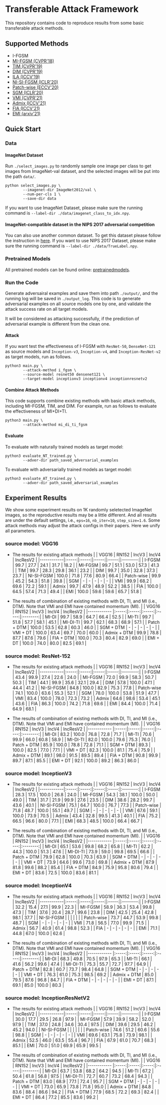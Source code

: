 # Transferable Attack Framework
This repository contains code to reproduce results from some basic transferable attack methods.


<!-- 
## Requirements

+ python >= 3.6.5
+ torch >= 1.7.0
+ torchvision >= 0.8.2
+ pretrainedmodels >= 0.7.4
+ numpy >= 1.19.5
+ scipy > 1.5.4
 -->


## Supported Methods

+ I-FGSM 
+ [MI-FGSM (CVPR'18)](https://arxiv.org/pdf/1710.06081)
+ [TIM (CVPR'19)](https://arxiv.org/pdf/1904.02884)
+ [DIM (CVPR'19)](https://arxiv.org/pdf/1803.06978)
+ [ILA (ICCV'19)](https://arxiv.org/pdf/1907.10823)
+ [NI-SI-FGSM (ICLR'20)](https://arxiv.org/pdf/1908.06281) 
+ [Patch-wise (ECCV'20)](https://arxiv.org/pdf/2007.06765)
+ [SGM (ICLR'20)](https://arxiv.org/pdf/2002.05990)
+ [VMI (CVPR'21)](https://arxiv.org/pdf/2103.15571) 
+ [Admix (ICCV'21)](https://arxiv.org/pdf/2102.00436.pdf)
+ [FIA (ICCV'21)](https://arxiv.org/pdf/2107.14185.pdf)
+ [EMI (arxiv'21)](http://arxiv.org/pdf/2103.10609.pdf)



## Quick Start

<!-- ### Prepare Models -->

### Data

#### ImageNet Dataset
Run `./select_images.py` to randomly sample one image per class to get images from ImageNet-val dataset,
and the selected images will be put into the path `data/`.
```
python select_images.py \
        --imagenet-dir ImageNet2012/val \
        --num-per-cls 1 \
        --save-dir data
```
If you want to use ImageNet Dataset, 
please make sure the running command is `--label-dir ./data/imagenet_class_to_idx.npy`.

#### ImageNet-compatible dataset in the NIPS 2017 adversarial competition
You can also use another common dataset.
To get this dataset please follow the instruction in [here](https://github.com/qilong-zhang/Patch-wise-iterative-attack/tree/master/dataset).
If you want to use NIPS 2017 Dataset, 
please make sure the running command is `--label-dir ./data/TrueLabel.npy`.

### Pretrained Models
All pretrained models can be found online: [pretrainedmodels](https://github.com/Cadene/pretrained-models.pytorch).


### Run the Code
Generate adversairal examples and save them into path `./output/`, and the running log will be saved in `./output_log`. 
This code is to generate adversarial examples on all source models one by one,
and validate the attack success rate on all target models.

It will be considered as attacking successfully,
if the prediction of adversarial example is different from the clean one.
<!-- And the "y" used during attack process are the predictions of clean images, 
so the true labels of images are not necessary. -->


#### Attack
If you want test the effectiveness of I-FGSM with `ResNet-50`, `DenseNet-121` as source models and `Inception-v3`, `Inception-v4`, and `Inception-ResNet-v2` as target models, 
run as follows.
```
python3 main.py \
        --attack-method i_fgsm \
        --source-model resnet50 densenet121 \
        --target-model inceptionv3 inceptionv4 inceptionresnetv2
```

#### Combine Attack Methods
This code supports combine existing methods with basic attack methods, 
including MI-FGSM, TIM, and DIM.
For example,
run as follows to evaluate the effectiveness of MI+DI+TI.
```
python3 main.py \
        --attack-method mi_di_ti_fgsm
```

#### Evaluate
To evaluate with naturally trained models as target model:
```
python3 evaluate_NT_trained.py \
        --adver-dir path_saved_adversarial_examples
```

To evaluate with adversarially trained models as target model:
```
python3 evaluate_AT_trained.py \
        --adver-dir path_saved_adversarial_examples
```


## Experiment Results

We show some experiment results on 1K randomly seletected ImageNet images,
so the reproductive results may be a little different.
And all results are under the default settings, i.e., `eps=16`, `nb_iter=10`, `step_size=1.6`.
Some attack methods may adjust the attack configs in their papers.
Here we unify all parameters.

### source model: VGG16
+ The results for existing attack methods
|            | VGG16 | RN152 | IncV3 | IncV4 | IncResV2 |
|------------|:-----:|:-----:|:-----:|:-----:|:--------:|
| I-FGSM     |  99.7 |  27.7 |  24.1 |  31.7 |   18.2   |
| MI-FGSM    |  99.7 |  51.1 |  53.0 |  57.3 |   41.3   |
| TIM        |  99.7 |  28.3 |  29.8 |  36.1 |   23.2   |
| DIM        |  99.7 |  35.0 |  32.8 |  37.3 |   23.7   |
| NI-SI-FGSM | 100.0 |  71.8 |  77.6 |  80.9 |   66.4   |
| Patch-wise |  99.9 |  45.2 |  54.3 |  51.8 |   39.8   |
| SGM        |   -   |   -   |   -   |   -   |    -     |
| VMI        |  99.9 |  68.2 |  69.6 |  72.2 |   59.1   |
| Admix      |  99.7 |  47.9 |  48.9 |  52.2 |   38.5   |
| FIA        | 100.0 |  64.5 |  57.4 |  71.3 |   49.4   |
| EMI        | 100.0 |  59.6 |  59.6 |  65.7 |   51.8   |

+ The results of combination of existing methods with DI, TI, and MI (i.e., DTM). Note that VMI and EMI have contained momentum (MI).
|             | VGG16 | RN152 | IncV3 | IncV4 | IncResV2 |
|------------ |:-----:|:-----:|:-----:|:-----:|:--------:|
| MI-DI       |  99.7 |  58.9 |  64.7 |  66.4 |   52.5   |
| MI-TI       |  99.7 |  51.8 |  57.7 |  58.1 |   45.1   |
| MI-DI-TI    |  99.7 |  62.1 |  68.3 |  68.9 |   57.1   |
| Patch + DTM | 100.0 |  53.5 |  62.8 |  60.3 |   46.0   |
| SGM + DTM   |   -   |   -   |   -   |   -   |    -     |
| VMI + DT    | 100.0 |  63.4 |  69.7 |  70.0 |   60.0   |
| Admix + DTM |  99.9 |  78.8 |  87.7 |  87.6 |   79.6   |
| FIA + DTM   | 100.0 |  70.3 |  80.4 |  82.9 |   69.0   |
| EMI + DT    | 100.0 |  74.0 |  80.0 |  82.5 |   69.1   |



### source model: ResNet-152
+ The results for existing attack methods
|            | VGG16 | RN152 | IncV3 | IncV4 | IncResV2 |
|------------|:-----:|:-----:|:-----:|:-----:|:--------:|
| I-FGSM     |  43.4 |  99.9 |  27.4 |  22.6 |   24.0   |
| MI-FGSM    |  72.0 |  99.9 |  58.3 |  50.7 |   50.3   |
| TIM        |  44.1 |  99.9 |  35.6 |  32.1 |   29.4   |
| DIM        |  57.8 | 100.0 |  47.1 |  44.4 |   41.2   |
| NI-SI-FGSM |  84.8 | 100.0 |  82.9 |  75.3 |   77.8   |
| Patch-wise |  74.1 | 100.0 |  63.6 |  55.3 |   52.1   |
| SGM        |  78.0 | 100.0 |  53.8 |  51.9 |   47.7   |
| VMI        |  83.4 | 100.0 |  78.0 |  72.3 |   73.2   |
| Admix      |  64.6 |  98.6 |  53.4 |  45.1 |   43.6   |
| FIA        |  86.3 | 100.0 |  74.2 |  71.8 |   69.6   |
| EMI        |  84.4 | 100.0 |  71.4 |  64.9 |   68.1   |

+ The results of combination of existing methods with DI, TI, and MI (i.e., DTM). Note that VMI and EMI have contained momentum (MI).
|             | VGG16 | RN152 | IncV3 | IncV4 | IncResV2 |
|------------ |:-----:|:-----:|:-----:|:-----:|:--------:|
| MI-DI       |  83.2 | 100.0 |  76.8 |  72.8 |   71.7   |
| MI-TI       |  70.6 |  99.9 |  66.0 |  60.8 |   58.9   |
| MI-DI-TI    |  82.0 | 100.0 |  79.6 |  75.3 |   76.0   |
| Patch + DTM |  85.9 | 100.0 |  78.8 |  72.8 |   71.1   |
| SGM + DTM   |  89.3 | 100.0 |  82.5 |  77.0 |   77.1   |
| VMI + DT    |  82.3 | 100.0 |  81.1 |  75.4 |   75.9   |
| Admix + DTM |  89.1 |  98.0 |  91.5 |  89.5 |   89.4   |
| FIA + DTM   |  90.8 |  99.9 |  89.7 |  87.1 |   85.5   |
| EMI + DT    |  92.1 | 100.0 |  89.2 |  86.3 |   86.0   |



### source model: InceptionV3
+ The results for existing attack methods
|            | VGG16 | RN152 | IncV3 | IncV4 | IncResV2 |
|------------|:-----:|:-----:|:-----:|:-----:|:--------:|
| I-FGSM     |  28.3 |  17.5 | 100.0 |  26.8 |   24.0   |
| MI-FGSM    |  54.3 |  38.1 | 100.0 |  50.0 |   49.0   |
| TIM        |  31.7 |  21.9 |  99.9 |  27.6 |   23.5   |
| DIM        |  38.6 |  28.2 |  99.7 |  43.6 |   40.1   |
| NI-SI-FGSM |  75.1 |  64.7 | 100.0 |  76.7 |   77.3   |
| Patch-wise |  71.8 |  48.7 | 100.0 |  55.1 |   49.7   |
| SGM        |   -   |   -   |   -   |   -   |    -     |
| VMI        |  67.6 |  59.1 | 100.0 |  73.9 |   70.5   |
| Admix      |  43.4 |  32.8 |  99.5 |  41.3 |   40.1   |
| FIA        |  75.2 |  66.5 |  96.6 |  80.0 |   77.1   |
| EMI        |  68.3 |  48.5 | 100.0 |  66.4 |   66.7   |

+ The results of combination of existing methods with DI, TI, and MI (i.e., DTM). Note that VMI and EMI have contained momentum (MI).
|             | VGG16 | RN152 | IncV3 | IncV4 | IncResV2 |
|------------ |:-----:|:-----:|:-----:|:-----:|:--------:|
| MI-DI       |  65.1 |  53.6 |  99.8 |  68.2 |   65.8   |
| MI-TI       |  62.2 |  44.3 | 100.0 |  51.3 |   47.6   |
| MI-DI-TI    |  73.9 |  59.0 |  99.8 |  69.5 |   66.6   |
| Patch + DTM |  79.9 |  62.8 | 100.0 |  70.3 |   63.9   |
| SGM + DTM   |   -   |   -   |   -   |   -   |    -     |
| VMI + DT    |  73.9 |  64.6 |  99.6 |  73.0 |   69.8   |
| Admix + DTM |  87.9 |  81.8 |  99.6 |  88.2 |   85.4   |
| FIA + DTM   |  84.9 |  75.9 |  95.8 |  80.6 |   79.4   |
| EMI + DT    |  83.6 |  72.5 | 100.0 |  83.6 |   81.1   |



### source model: InceptionV4
+ The results for existing attack methods
|            | VGG16 | RN152 | IncV3 | IncV4 | IncResV2 |
|------------|:-----:|:-----:|:-----:|:-----:|:--------:|
| I-FGSM     |  32.2 |  15.4 |  27.1 |  99.9 |   22.3   |
| MI-FGSM    |  58.9 |  36.3 |  53.4 |  99.8 |   47.3   |
| TIM        |  37.6 |  20.4 |  28.7 |  99.6 |   23.8   |
| DIM        |  42.5 |  25.4 |  42.8 |  98.1 |   37.7   |
| NI-SI-FGSM |       |       |       |       |          |
| Patch-wise |  73.7 |  44.7 |  53.9 |  99.8 |   48.7   |
| SGM        |   -   |   -   |   -   |   -   |    -     |
| VMI        |  71.8 |  56.5 |  77.0 |  99.9 |   71.5   |
| Admix      |  56.7 |  40.9 |  61.4 |  98.8 |   52.3   |
| FIA        |   -   |   -   |   -   |   -   |    -     |
| EMI        |  71.1 |  44.8 |  67.0 | 100.0 |   62.6   |

+ The results of combination of existing methods with DI, TI, and MI (i.e., DTM). Note that VMI and EMI have contained momentum (MI).
|             | VGG16 | RN152 | IncV3 | IncV4 | IncResV2 |
|------------ |:-----:|:-----:|:-----:|:-----:|:--------:|
| MI-DI       |  68.3 |  49.8 |  70.5 |  97.9 |   65.3   |
| MI-TI       |  66.1 |  41.6 |  56.2 |  99.6 |   47.4   |
| MI-DI-TI    |  75.3 |  55.7 |  72.7 |  97.7 |   64.9   |
| Patch + DTM |  82.8 |  60.7 |  73.7 |  98.4 |   64.8   |
| SGM + DTM   |   -   |   -   |   -   |   -   |    -     |
| VMI + DT    |  76.3 |  61.0 |  75.3 |  98.5 |   69.2   |
| Admix + DTM |  85.0 |  79.5 |  87.6 |  96.8 |   84.7   |
| FIA + DTM   |   -   |   -   |   -   |   -   |    -     |
| EMI + DT    |  87.1 |  69.1 |  85.0 | 100.0 |   80.3   |



### source model: InceptionResNetV2
+ The results for existing attack methods
|            | VGG16 | RN152 | IncV3 | IncV4 | IncResV2 |
|------------|:-----:|:-----:|:-----:|:-----:|:--------:|
| I-FGSM     |  30.0 |  17.7 |  29.5 |  26.8 |   97.9   |
| MI-FGSM    |  57.9 |  39.9 |  58.2 |  52.0 |   97.9   |
| TIM        |  37.0 |  24.8 |  34.6 |  30.4 |   97.5   |
| DIM        |  39.6 |  29.5 |  46.2 |  45.2 |   94.0   |
| NI-SI-FGSM |       |       |       |       |          |
| Patch-wise |  74.6 |  51.2 |  60.6 |  55.6 |   98.8   |
| SGM        |   -   |   -   |   -   |   -   |    -     |
| VMI        |  69.6 |  63.1 |  75.8 |  73.9 |   98.1   |
| Admix      |  52.5 |  46.0 |  63.5 |  55.4 |   96.7   |
| FIA        |  67.9 |  61.0 |  70.7 |  68.3 |   85.1   |
| EMI        |  70.0 |  51.0 |  69.9 |  65.9 |   99.5   |

+ The results of combination of existing methods with DI, TI, and MI (i.e., DTM). Note that VMI and EMI have contained momentum (MI).
|             | VGG16 | RN152 | IncV3 | IncV4 | IncResV2 |
|------------ |:-----:|:-----:|:-----:|:-----:|:--------:|
| MI-DI       |  63.7 |  53.8 |  68.2 |  64.2 |   94.5   |
| MI-TI       |  67.2 |  50.4 |  61.8 |  56.8 |   97.5   |
| MI-DI-TI    |  72.7 |  60.7 |  73.2 |  68.4 |   94.3   |
| Patch + DTM |  83.0 |  68.9 |  77.1 |  72.4 |   95.7   |
| SGM + DTM   |   -   |   -   |   -   |   -   |    -     |
| VMI + DT    |  73.0 |  65.9 |  73.8 |  71.8 |   95.0   |
| Admix + DTM |  84.8 |  83.6 |  88.4 |  86.6 |   94.2   |
| FIA + DTM   |  77.9 |  68.5 |  72.2 |  69.3 |   82.4   |
| EMI + DT    |  86.4 |  77.2 |  85.5 |  83.6 |   99.2   |


